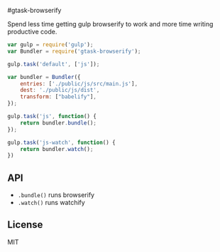 #gtask-browserify

Spend less time getting gulp browserify to work and more time writing productive code.

```js
var gulp = require('gulp');
var Bundler = require('gtask-browserify');

gulp.task('default', ['js']);

var bundler = Bundler({
    entries: ['./public/js/src/main.js'],
    dest: './public/js/dist',
    transform: ["babelify"],
});

gulp.task('js', function() {
    return bundler.bundle();
});

gulp.task('js-watch', function() {
    return bundler.watch();
})
```

## API

- `.bundle()` runs browserify
- `.watch()` runs watchify

## License
MIT
